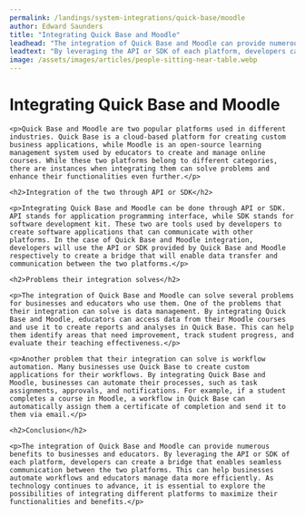 ```yaml
---
permalink: /landings/system-integrations/quick-base/moodle
author: Edward Saunders
title: "Integrating Quick Base and Moodle"
leadhead: "The integration of Quick Base and Moodle can provide numerous benefits to businesses and educators"
leadtext: "By leveraging the API or SDK of each platform, developers can create a bridge that enables seamless communication between the two platforms. This can help businesses automate workflows and educators manage data more efficiently. As technology continues to advance, it is essential to explore the possibilities of integrating different platforms to maximize their functionalities and benefits."
image: /assets/images/articles/people-sitting-near-table.webp
---
```

<div class="arttext">
	<h1>Integrating Quick Base and Moodle</h1>

	<p>Quick Base and Moodle are two popular platforms used in different industries. Quick Base is a cloud-based platform for creating custom business applications, while Moodle is an open-source learning management system used by educators to create and manage online courses. While these two platforms belong to different categories, there are instances when integrating them can solve problems and enhance their functionalities even further.</p>

	<h2>Integration of the two through API or SDK</h2>

	<p>Integrating Quick Base and Moodle can be done through API or SDK. API stands for application programming interface, while SDK stands for software development kit. These two are tools used by developers to create software applications that can communicate with other platforms. In the case of Quick Base and Moodle integration, developers will use the API or SDK provided by Quick Base and Moodle respectively to create a bridge that will enable data transfer and communication between the two platforms.</p>

	<h2>Problems their integration solves</h2>

	<p>The integration of Quick Base and Moodle can solve several problems for businesses and educators who use them. One of the problems that their integration can solve is data management. By integrating Quick Base and Moodle, educators can access data from their Moodle courses and use it to create reports and analyses in Quick Base. This can help them identify areas that need improvement, track student progress, and evaluate their teaching effectiveness.</p>

	<p>Another problem that their integration can solve is workflow automation. Many businesses use Quick Base to create custom applications for their workflows. By integrating Quick Base and Moodle, businesses can automate their processes, such as task assignments, approvals, and notifications. For example, if a student completes a course in Moodle, a workflow in Quick Base can automatically assign them a certificate of completion and send it to them via email.</p>

	<h2>Conclusion</h2>

	<p>The integration of Quick Base and Moodle can provide numerous benefits to businesses and educators. By leveraging the API or SDK of each platform, developers can create a bridge that enables seamless communication between the two platforms. This can help businesses automate workflows and educators manage data more efficiently. As technology continues to advance, it is essential to explore the possibilities of integrating different platforms to maximize their functionalities and benefits.</p>
	
</div>